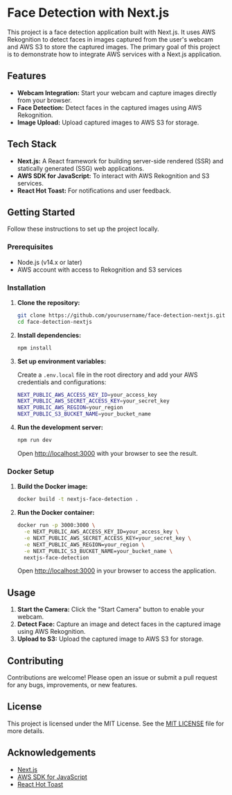# Face Detection with Next.js

This project is a face detection application built with Next.js. It uses AWS Rekognition to detect faces in images captured from the user's webcam and AWS S3 to store the captured images. The primary goal of this project is to demonstrate how to integrate AWS services with a Next.js application.

## Features

- **Webcam Integration:** Start your webcam and capture images directly from your browser.
- **Face Detection:** Detect faces in the captured images using AWS Rekognition.
- **Image Upload:** Upload captured images to AWS S3 for storage.

## Tech Stack

- **Next.js:** A React framework for building server-side rendered (SSR) and statically generated (SSG) web applications.
- **AWS SDK for JavaScript:** To interact with AWS Rekognition and S3 services.
- **React Hot Toast:** For notifications and user feedback.

## Getting Started

Follow these instructions to set up the project locally.

### Prerequisites

- Node.js (v14.x or later)
- AWS account with access to Rekognition and S3 services

### Installation

1. **Clone the repository:**

   ```bash
   git clone https://github.com/yourusername/face-detection-nextjs.git
   cd face-detection-nextjs
   ```

2. **Install dependencies:**

   ```bash
   npm install
   ```

3. **Set up environment variables:**

   Create a `.env.local` file in the root directory and add your AWS credentials and configurations:

   ```bash
   NEXT_PUBLIC_AWS_ACCESS_KEY_ID=your_access_key
   NEXT_PUBLIC_AWS_SECRET_ACCESS_KEY=your_secret_key
   NEXT_PUBLIC_AWS_REGION=your_region
   NEXT_PUBLIC_S3_BUCKET_NAME=your_bucket_name
   ```

4. **Run the development server:**

   ```bash
   npm run dev
   ```

   Open [http://localhost:3000](http://localhost:3000) with your browser to see the result.

### Docker Setup

1. **Build the Docker image:**

   ```bash
   docker build -t nextjs-face-detection .
   ```

2. **Run the Docker container:**

   ```bash
   docker run -p 3000:3000 \
     -e NEXT_PUBLIC_AWS_ACCESS_KEY_ID=your_access_key \
     -e NEXT_PUBLIC_AWS_SECRET_ACCESS_KEY=your_secret_key \
     -e NEXT_PUBLIC_AWS_REGION=your_region \
     -e NEXT_PUBLIC_S3_BUCKET_NAME=your_bucket_name \
     nextjs-face-detection
   ```

   Open [http://localhost:3000](http://localhost:3000) in your browser to access the application.

## Usage

1. **Start the Camera:** Click the "Start Camera" button to enable your webcam.
2. **Detect Face:** Capture an image and detect faces in the captured image using AWS Rekognition.
3. **Upload to S3:** Upload the captured image to AWS S3 for storage.

## Contributing

Contributions are welcome! Please open an issue or submit a pull request for any bugs, improvements, or new features.

## License

This project is licensed under the MIT License. See the [MIT LICENSE](LICENSE) file for more details.

## Acknowledgements

- [Next.js](https://nextjs.org/)
- [AWS SDK for JavaScript](https://aws.amazon.com/sdk-for-javascript/)
- [React Hot Toast](https://react-hot-toast.com/)
```
